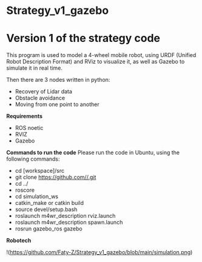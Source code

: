 # Strategy_v1_gazebo


# **Version 1 of the strategy code** #

This program is used to model a 4-wheel mobile robot, using URDF (Unified Robot Description Format) and RViz to visualize it, as well as Gazebo to simulate it in real time.

Then there are 3 nodes written in python: 
- Recovery of Lidar data 
- Obstacle avoidance
- Moving from one point to another


**Requirements**
- ROS noetic
- RVIZ
- Gazebo

**Commands to run the code**
Please run the code in Ubuntu, using the following commands:
- cd [workspace]/src
- git clone https://github.com//.git
- cd ../
- roscore
- cd simulation_ws
- catkin_make or catkin build
-  source devel/setup.bash
- roslaunch m4wr_description rviz.launch
- roslaunch m4wr_description spawn.launch
- rosrun gazebo_ros gazebo


**Robotech**

!(https://github.com/Faty-Z/Strategy_v1_gazebo/blob/main/simulation.png)
